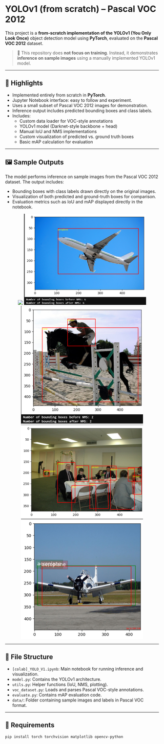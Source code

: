 # YOLOv1 (from scratch) – Pascal VOC 2012

This project is a **from-scratch implementation of the YOLOv1 (You Only Look Once)** object detection model using **PyTorch**, evaluated on the **Pascal VOC 2012** dataset.

> 🧪 This repository does **not focus on training**. Instead, it demonstrates **inference on sample images** using a manually implemented YOLOv1 model.

---

## 📘 Highlights

- Implemented entirely from scratch in **PyTorch**.
- Jupyter Notebook interface: easy to follow and experiment.
- Uses a small subset of Pascal VOC 2012 images for demonstration.
- Inference output includes predicted bounding boxes and class labels.
- Includes:
  - Custom data loader for VOC-style annotations
  - YOLOv1 model (Darknet-style backbone + head)
  - Manual IoU and NMS implementations
  - Custom visualization of predicted vs. ground truth boxes
  - Basic mAP calculation for evaluation

---

## 🖼 Sample Outputs

The model performs inference on sample images from the Pascal VOC 2012 dataset. The output includes:

- Bounding boxes with class labels drawn directly on the original images.
- Visualization of both predicted and ground-truth boxes for comparison.
- Evaluation metrics such as IoU and mAP displayed directly in the notebook.

<p align="center">
  <img src="assets/output_mAP" width="400" />
  <img src="assets/output_sample_1.png" width="400" />
  <img src="assets/output_sample_2.png" width="400" />
  <img src="assets/output_sample_3.png" width="400" />
  <img src="assets/output_sample_4.png" width="400" />
  
</p>

---

## 📂 File Structure

- `[colab]_YOLO_V1.ipynb`: Main notebook for running inference and visualization.
- `model.py`: Contains the YOLOv1 architecture.
- `utils.py`: Helper functions (IoU, NMS, plotting).
- `voc_dataset.py`: Loads and parses Pascal VOC-style annotations.
- `evaluate.py`: Contains mAP evaluation code.
- `data/`: Folder containing sample images and labels in Pascal VOC format.

---

## 📎 Requirements

```bash
pip install torch torchvision matplotlib opencv-python

